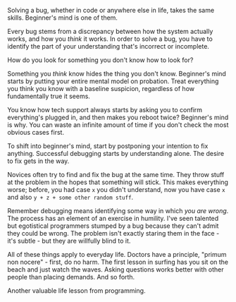 Solving a bug, whether in code or anywhere else in life, takes the same skills. Beginner's mind is one of them.

Every bug stems from a discrepancy between how the system actually works, and how you _think_ it works. In order to solve a bug, you have to identify the part of your understanding that's incorrect or incomplete.

How do you look for something you don't know how to look for?

Something you _think_ know hides the thing you don't know. Beginner's mind starts by putting your entire mental model on probation. Treat everything you think you know with a baseline suspicion, regardless of how fundamentally true it seems.

You know how tech support always starts by asking you to confirm everything's plugged in, and then makes you reboot twice? Beginner's mind is why. You can waste an infinite amount of time if you don't check the most obvious cases first.

To shift into beginner's mind, start by postponing your intention to fix anything. Successful debugging starts by understanding alone. The desire to fix gets in the way.

Novices often try to find and fix the bug at the same time. They throw stuff at the problem in the hopes that something will stick. This makes everything worse; before, you had case `x` you didn't understand, now you have case `x` and also `y + z + some other random stuff`.

Remember debugging means identifying some way in which _you are wrong_. The process has an element of an exercise in humility. I've seen talented but egotistical programmers stumped by a bug because they can't admit they could be wrong. The problem isn't exactly staring them in the face - it's subtle - but they are willfully blind to it.

All of these things apply to everyday life. Doctors have a principle, "primum non nocere" - first, do no harm. The first lesson in surfing has you sit on the beach and just watch the waves. Asking questions works better with other people than placing demands. And so forth.

Another valuable life lesson from programming.